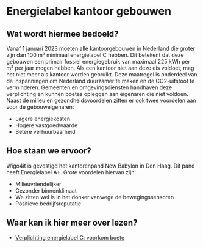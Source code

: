 # Energielabel kantoor gebouwen

## Wat wordt hiermee bedoeld?
Vanaf 1 januari 2023 moeten alle kantoorgebouwen in Nederland die groter zijn dan 100 m² minimaal energielabel C hebben. Dit betekent dat deze gebouwen een primair fossiel energiegebruik van maximaal 225 kWh per m² per jaar mogen hebben. Als een kantoor niet aan deze eis voldoet, mag het niet meer als kantoor worden gebruikt.
Deze maatregel is onderdeel van de inspanningen om Nederland duurzamer te maken en de CO2-uitstoot te verminderen. Gemeenten en omgevingsdiensten handhaven deze verplichting en kunnen boetes opleggen aan eigenaren die niet voldoen. Naast de milieu en gezondheidsvoordelen zitten er ook twee voordelen aan voor de gebouweigenaren:

- Lagere energiekosten
- Hogere vastgoedwaarde
- Betere verhuurbaarheid

## Hoe staan we ervoor?
Wigo4it is gevestigd het kantorenpand New Babylon in Den Haag. Dit pand heeft Energielabel A+. Grote voordelen hiervan zijn:

- Milieuvriendelijker
- Gezonder binnenklimaat 
- We zitten wel is in het donker vanwege de bewegingssensoren
- Positieve bedrijfsreputatie

## Waar kan ik hier meer over lezen?
- <a href="https://www.kvk.nl/duurzaamheid/energielabel-c-volg-deze-stappen-en-voorkom-een-boete/">Verplichting energielabel C: voorkom boete</a>